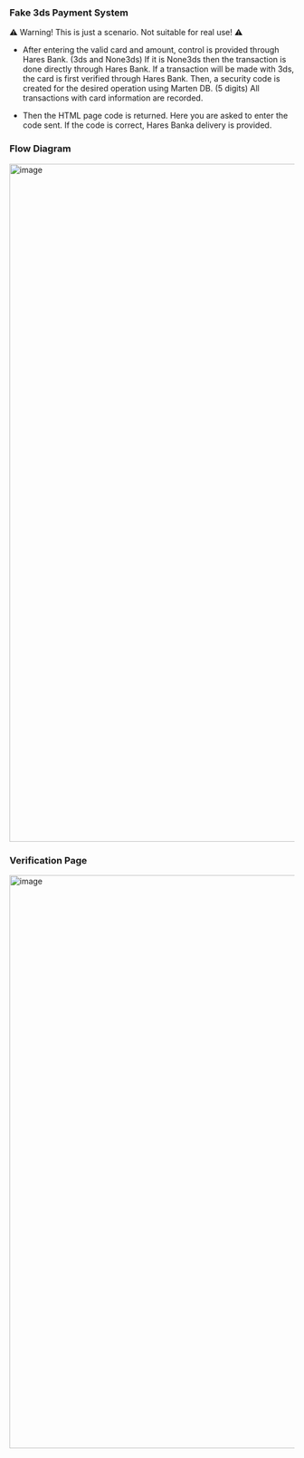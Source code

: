 ### Fake 3ds Payment System

⚠️ Warning! This is just a scenario. Not suitable for real use! ⚠️

- After entering the valid card and amount, control is provided through Hares Bank. (3ds and None3ds) If it is None3ds then the transaction is done directly through Hares Bank. If a transaction will be made with 3ds, the card is first verified through Hares Bank. Then, a security code is created for the desired operation using Marten DB. (5 digits) All transactions with card information are recorded.

- Then the HTML page code is returned. Here you are asked to enter the code sent. If the code is correct, Hares Banka delivery is provided.

### Flow Diagram

<img width="1197" alt="image" src="https://user-images.githubusercontent.com/22862224/215616873-1e941022-dbd7-4729-b9de-2adb2d854c56.png">

### Verification Page

<img width="1012" alt="image" src="https://user-images.githubusercontent.com/22862224/215617369-543f42c4-236c-4e27-a6a5-732a144c89a5.png">
